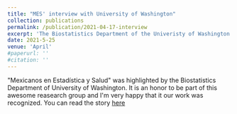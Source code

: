 ```yaml
---
title: "MES' interview with University of Washington"
collection: publications
permalink: /publication/2021-04-17-interview
excerpt: 'The Biostatistics Department of the Univeristy of Washington interviewed MES members about their work on SciCom'
date: 2021-5-25
venue: 'April'
#paperurl: ''
#citation: ''
---
```

"Mexicanos en Estadística y Salud" was highlighted by the Biostatistics Department of University of Washington. 
It is an honor to be part of this awesome reasearch group and I'm very happy that it our work was recognized. 
You can read the story [here](https://www.biostat.washington.edu/news/stories/mexicans-statistics-and-health-makes-covid-19-complexities-easier-understand)
